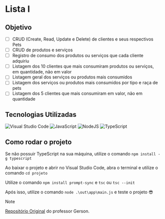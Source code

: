 # Lista I

## Objetivo
- [ ] CRUD (Create, Read, Update e Delete) de clientes e seus respectivos Pets
- [ ] CRUD de produtos e serviços
- [ ] Registro de consumo dos produtos ou serviços que cada cliente adquiriu
- [ ] Listagem dos 10 clientes que mais consumiram produtos ou serviços, em quantidade, não em valor
- [ ] Listagem geral dos serviços ou produtos mais consumidos
- [ ] Listagem dos serviços ou produtos mais consumidos por tipo e raça de pets
- [ ] Listagem dos 5 clientes que mais consumiram em valor, não em quantidade

## Tecnologias Utilizadas
![Visual Studio Code](https://img.shields.io/badge/Visual%20Studio%20Code-0078d7.svg?style=for-the-badge&logo=visual-studio-code&logoColor=white)
![JavaScript](https://img.shields.io/badge/javascript-%23323330.svg?style=for-the-badge&logo=javascript&logoColor=%23F7DF1E)
![NodeJS](https://img.shields.io/badge/node.js-6DA55F?style=for-the-badge&logo=node.js&logoColor=white)
![TypeScript](https://img.shields.io/badge/typescript-%23007ACC.svg?style=for-the-badge&logo=typescript&logoColor=white)


## Como rodar o projeto
Se não possuir TypeScript na sua máquina, utilize o comando `npm install -g typescript`

Ao baixar o projeto e abrir no Visual Studio Code, abra o terminal e utilize o comando `cd projeto`

Utilize o comando `npm install prompt-sync` e `tsc` ou `tsc --init`

Após isso, utilize o comando `node .\out\app\main.js` e teste o projeto 😎


> [!NOTE]
> [Repositório Original](https://github.com/gerson-pn/atvi-pl-typescript) do professor Gerson.
